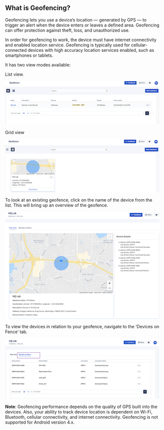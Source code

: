 ## What is Geofencing?

Geofencing lets you use a device’s location — generated by GPS — to trigger an alert when the device enters or leaves a defined area. Geofencing can offer protection against theft, loss, and unauthorized use.

In order for geofencing to work, the device must have internet connectivity and enabled location service. Geofencing is typically used for cellular-connected devices with high accuracy location services enabled, such as smartphones or tablets.

It has two view modes available: 

List view.

![](./images/geofenceListView.png)


Grid view

![](./images/GeofenceGridView.png)


To look at an existing geofence, click on the name of the device from the list. This will bring up an overview of the geofence.

![](./images/geofenceDetails.png)

  

To view the devices in relation to your geofence, navigate to the ‘Devices on Fence’ tab.

![](./images/deviceRelation.png)

**Note**: Geofencing performance depends on the quality of GPS built into the devices. Also, your ability to track device location is dependent on Wi-Fi, Bluetooth, cellular connectivity, and internet connectivity. Geofencing is not supported for Android version 4.x.